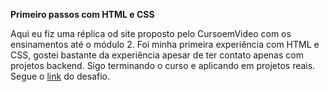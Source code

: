 
**Primeiro passos com HTML e CSS**

Aqui eu fiz uma réplica od site proposto pelo CursoemVideo com os ensinamentos até o módulo 2. Foi minha primeira experiência com HTML e CSS, gostei bastante da experiência apesar de ter contato apenas com projetos backend. Sigo terminando o curso e aplicando em projetos reais. Segue o [link](https://github.com/gustavoguanabara/html-css/tree/master/desafios/modulo-02/d010) do desafio.
